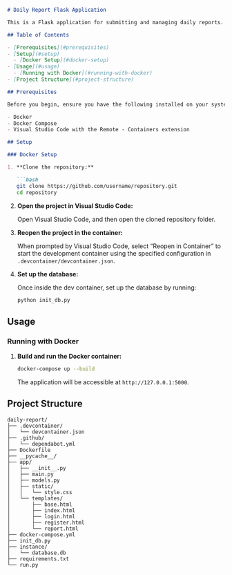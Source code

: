 ```markdown
# Daily Report Flask Application

This is a Flask application for submitting and managing daily reports. The application includes user authentication and allows team members to submit their daily work reports. The application uses SQLite for database storage and is containerized using Docker.

## Table of Contents

- [Prerequisites](#prerequisites)
- [Setup](#setup)
  - [Docker Setup](#docker-setup)
- [Usage](#usage)
  - [Running with Docker](#running-with-docker)
- [Project Structure](#project-structure)

## Prerequisites

Before you begin, ensure you have the following installed on your system:

- Docker
- Docker Compose
- Visual Studio Code with the Remote - Containers extension

## Setup

### Docker Setup

1. **Clone the repository:**

   ```bash
   git clone https://github.com/username/repository.git
   cd repository
   ```

2. **Open the project in Visual Studio Code:**

   Open Visual Studio Code, and then open the cloned repository folder.

3. **Reopen the project in the container:**

   When prompted by Visual Studio Code, select “Reopen in Container” to start the development container using the specified configuration in `.devcontainer/devcontainer.json`.

4. **Set up the database:**

   Once inside the dev container, set up the database by running:

   ```bash
   python init_db.py
   ```

## Usage

### Running with Docker

1. **Build and run the Docker container:**

   ```bash
   docker-compose up --build
   ```

   The application will be accessible at `http://127.0.0.1:5000`.

## Project Structure

```
daily-report/
├── .devcontainer/
│   └── devcontainer.json
├── .github/
│   └── dependabot.yml
├── Dockerfile
├── __pycache__/
├── app/
│   ├── __init__.py
│   ├── main.py
│   ├── models.py
│   ├── static/
│   │   └── style.css
│   └── templates/
│       ├── base.html
│       ├── index.html
│       ├── login.html
│       ├── register.html
│       └── report.html
├── docker-compose.yml
├── init_db.py
├── instance/
│   └── database.db
├── requirements.txt
└── run.py
```
